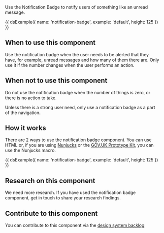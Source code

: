 Use the Notification Badge to notify users of something like an unread message.

{{ dsExample({
  name: 'notification-badge',
  example: 'default',
  height: 125
}) }}

## When to use this component

Use the notification badge when the user needs to be alerted that they have, for example, unread messages and how many of them there are. Only use it if the number changes when the user performs an action.

## When not to use this component

Do not use the notification badge when the number of things is zero, or there is no action to take.

Unless there is a strong user need, only use a notification badge as a part of the navigation.

## How it works

There are 2 ways to use the notification badge component. You can use HTML or, if you are using [Nunjucks](https://mozilla.github.io/nunjucks/) or the [GOV.UK Prototype Kit](https://govuk-prototype-kit.herokuapp.com/), you can use the Nunjucks macro.

{{ dsExample({
  name: 'notification-badge',
  example: 'default',
  height: 125
}) }}

## Research on this component

We need more research. If you have used the notification badge component, get in touch to share your research findings.

## Contribute to this component

You can contribute to this component via the [design system backlog](https://github.com/ministryofjustice/moj-design-system-backlog/issues/41)